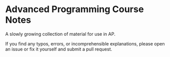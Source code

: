 # Advanced Programming Course Notes

A slowly growing collection of material for use in AP.

If you find any typos, errors, or incomprehensible explanations,
please open an issue or fix it yourself and submit a pull request.
